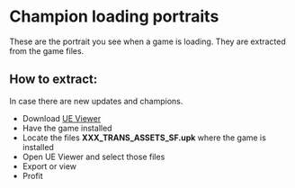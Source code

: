 # Champion loading portraits
These are the portrait you see when a game is loading. They are extracted from the game files.

## How to extract:
In case there are new updates and champions.

- Download [UE Viewer](https://www.gildor.org/en/projects/umodel "UE Viewer")
- Have the game installed
- Locate the files **XXX_TRANS_ASSETS_SF.upk** where the game is installed
- Open UE Viewer and select those files
- Export or view
- Profit
